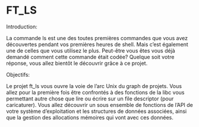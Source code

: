 # FT_LS

Introduction:

La commande ls est une des toutes premières commandes que vous avez découvertes pendant vos premières heures de shell. Mais c’est également une de celles que vous utilisez le plus. Peut-être vous êtes vous déjà demandé comment cette commande était codée? Quelque soit votre réponse, vous allez bientôt le découvrir grâce à ce projet.

Objectifs:

Le projet ft_ls vous ouvre la voie de l’arc Unix du graph de projets. Vous allez pour la première fois être confrontés à des fonctions de la libc vous permettant autre chose que lire ou écrire sur un file descriptor (pour caricaturer). Vous allez découvrir un sous ensemble de fonctions de l’API de votre système d’exploitation et les structures de données associées, ainsi que la gestion des allocations mémoires qui vont avec ces données.
